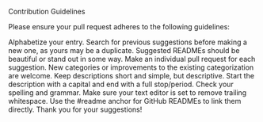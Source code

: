 Contribution Guidelines

Please ensure your pull request adheres to the following guidelines:

Alphabetize your entry.
Search for previous suggestions before making a new one, as yours may be a duplicate.
Suggested READMEs should be beautiful or stand out in some way.
Make an individual pull request for each suggestion.
New categories or improvements to the existing categorization are welcome.
Keep descriptions short and simple, but descriptive.
Start the description with a capital and end with a full stop/period.
Check your spelling and grammar.
Make sure your text editor is set to remove trailing whitespace.
Use the #readme anchor for GitHub READMEs to link them directly.
Thank you for your suggestions!
